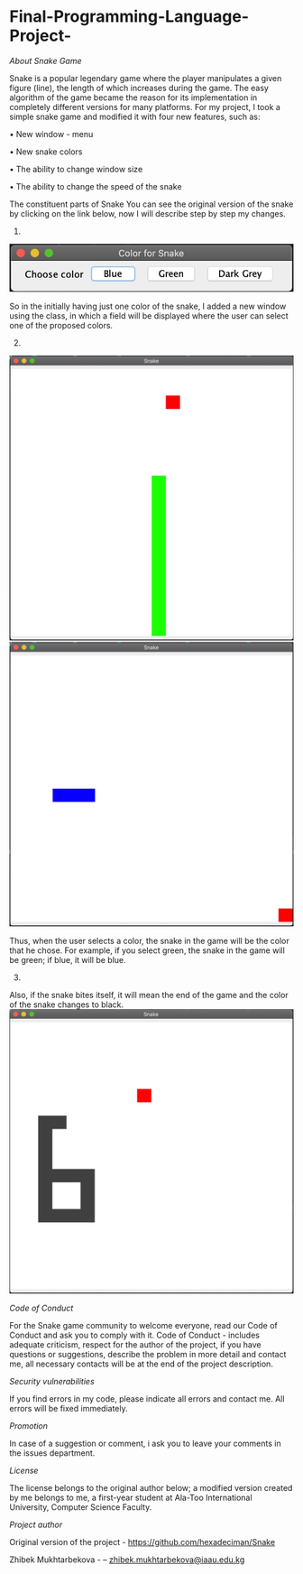 # Final-Programming-Language-Project-
_About Snake Game_

Snake is a popular legendary game where the player manipulates a given figure (line), the length of which increases during the game. The easy algorithm of the game became the reason for its implementation in completely different versions for many platforms.
For my project, I took a simple snake game and modified it with four new features, such as:

•	New window - menu

•	New snake colors

•	The ability to change window size

•	The ability to change the speed of the snake

The constituent parts of Snake
You can see the original version of the snake by clicking on the link below, now I will describe step by step my changes.

1.	
![Img](https://github.com/zhibekm/Final-Programming-Language-Project-/blob/master/Screenshots/3.jpeg)

So in the initially having just one color of the snake, I added a new window using the class, in which a field will be displayed where the user can select one of the proposed colors.

2.
![](https://github.com/zhibekm/Final-Programming-Language-Project-/blob/master/Screenshots/1.jpeg)
![](https://github.com/zhibekm/Final-Programming-Language-Project-/blob/master/Screenshots/4.jpeg)

Thus, when the user selects a color, the snake in the game will be the color that he chose. For example, if you select green, the snake in the game will be green; if blue, it will be blue.

3.
Also, if the snake bites itself, it will mean the end of the game and the color of the snake changes to black.
![](https://github.com/zhibekm/Final-Programming-Language-Project-/blob/master/Screenshots/2.jpeg)


*Code of Conduct*

For the Snake game community to welcome everyone, read our Code of Conduct and ask you to comply with it.
Code of Conduct - includes adequate criticism, respect for the author of the project, if you have questions or suggestions, describe the problem in more detail and contact me, all necessary contacts will be at the end of the project description.


*Security vulnerabilities*

If you find errors in my code, please indicate all errors and contact me. All errors will be fixed immediately.


*Promotion*

In case of a suggestion or comment, i ask you to leave your comments in the issues department.


*License*

The license belongs to the original author below; a modified version created by me belongs to me, a first-year student at Ala-Too International University, Computer Science Faculty. 


*Project author*

Original version of the project - https://github.com/hexadeciman/Snake

Zhibek Mukhtarbekova - – zhibek.mukhtarbekova@iaau.edu.kg

